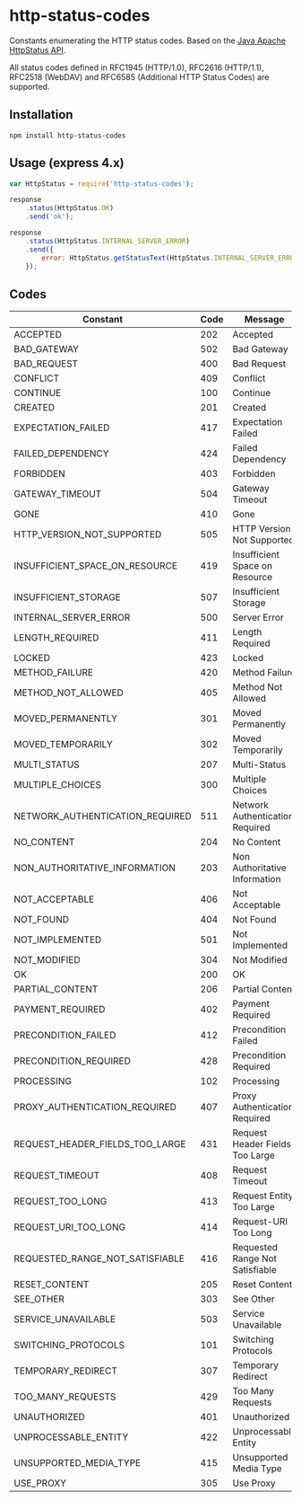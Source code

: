 # http-status-codes

Constants enumerating the HTTP status codes. Based on the [Java Apache HttpStatus API](http://hc.apache.org/httpclient-3.x/apidocs/org/apache/commons/httpclient/HttpStatus.html).

All status codes defined in RFC1945 (HTTP/1.0), RFC2616 (HTTP/1.1), RFC2518 (WebDAV) and RFC6585 (Additional HTTP Status Codes) are supported.

## Installation

```console
npm install http-status-codes
```

## Usage (express 4.x)

```javascript
var HttpStatus = require('http-status-codes');

response
	.status(HttpStatus.OK)
	.send('ok');

response
	.status(HttpStatus.INTERNAL_SERVER_ERROR)
	.send({
		error: HttpStatus.getStatusText(HttpStatus.INTERNAL_SERVER_ERROR)
	});
```

## Codes

Constant | Code | Message
----|----|----
ACCEPTED | 202 | Accepted
BAD_GATEWAY | 502 | Bad Gateway
BAD_REQUEST | 400 | Bad Request
CONFLICT | 409 | Conflict
CONTINUE | 100 | Continue
CREATED | 201 | Created
EXPECTATION_FAILED | 417 | Expectation Failed
FAILED_DEPENDENCY | 424 | Failed Dependency
FORBIDDEN | 403 | Forbidden
GATEWAY_TIMEOUT | 504 | Gateway Timeout
GONE | 410 | Gone
HTTP_VERSION_NOT_SUPPORTED | 505 | HTTP Version Not Supported
INSUFFICIENT_SPACE_ON_RESOURCE | 419 | Insufficient Space on Resource
INSUFFICIENT_STORAGE | 507 | Insufficient Storage
INTERNAL_SERVER_ERROR | 500 | Server Error
LENGTH_REQUIRED | 411 | Length Required
LOCKED | 423 | Locked
METHOD_FAILURE | 420 | Method Failure
METHOD_NOT_ALLOWED | 405 | Method Not Allowed
MOVED_PERMANENTLY | 301 | Moved Permanently
MOVED_TEMPORARILY | 302 | Moved Temporarily
MULTI_STATUS | 207 | Multi-Status
MULTIPLE_CHOICES | 300 | Multiple Choices
NETWORK_AUTHENTICATION_REQUIRED | 511 | Network Authentication Required
NO_CONTENT | 204 | No Content
NON_AUTHORITATIVE_INFORMATION | 203 | Non Authoritative Information
NOT_ACCEPTABLE | 406 | Not Acceptable
NOT_FOUND | 404 | Not Found
NOT_IMPLEMENTED | 501 | Not Implemented
NOT_MODIFIED | 304 | Not Modified
OK | 200 | OK
PARTIAL_CONTENT | 206 | Partial Content
PAYMENT_REQUIRED | 402 | Payment Required
PRECONDITION_FAILED | 412 | Precondition Failed
PRECONDITION_REQUIRED | 428 | Precondition Required
PROCESSING | 102 | Processing
PROXY_AUTHENTICATION_REQUIRED | 407 | Proxy Authentication Required
REQUEST_HEADER_FIELDS_TOO_LARGE | 431 | Request Header Fields Too Large
REQUEST_TIMEOUT | 408 | Request Timeout
REQUEST_TOO_LONG | 413 | Request Entity Too Large
REQUEST_URI_TOO_LONG | 414 | Request-URI Too Long
REQUESTED_RANGE_NOT_SATISFIABLE | 416 | Requested Range Not Satisfiable
RESET_CONTENT | 205 | Reset Content
SEE_OTHER | 303 | See Other
SERVICE_UNAVAILABLE | 503 | Service Unavailable
SWITCHING_PROTOCOLS | 101 | Switching Protocols
TEMPORARY_REDIRECT | 307 | Temporary Redirect
TOO_MANY_REQUESTS | 429 | Too Many Requests
UNAUTHORIZED | 401 | Unauthorized
UNPROCESSABLE_ENTITY | 422 | Unprocessable Entity
UNSUPPORTED_MEDIA_TYPE | 415 | Unsupported Media Type
USE_PROXY | 305 | Use Proxy
